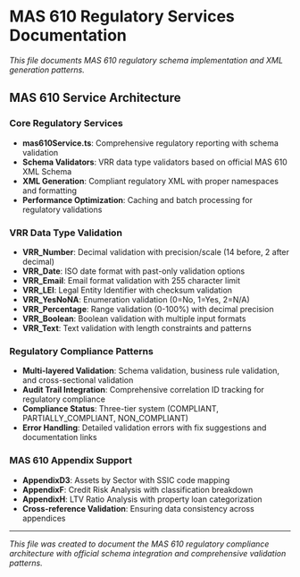 # MAS 610 Regulatory Services Documentation

*This file documents MAS 610 regulatory schema implementation and XML generation patterns.*

## MAS 610 Service Architecture

### Core Regulatory Services
- **mas610Service.ts**: Comprehensive regulatory reporting with schema validation
- **Schema Validators**: VRR data type validators based on official MAS 610 XML Schema
- **XML Generation**: Compliant regulatory XML with proper namespaces and formatting
- **Performance Optimization**: Caching and batch processing for regulatory validations

### VRR Data Type Validation
- **VRR_Number**: Decimal validation with precision/scale (14 before, 2 after decimal)
- **VRR_Date**: ISO date format with past-only validation options
- **VRR_Email**: Email format validation with 255 character limit
- **VRR_LEI**: Legal Entity Identifier with checksum validation
- **VRR_YesNoNA**: Enumeration validation (0=No, 1=Yes, 2=N/A)
- **VRR_Percentage**: Range validation (0-100%) with decimal precision
- **VRR_Boolean**: Boolean validation with multiple input formats
- **VRR_Text**: Text validation with length constraints and patterns

### Regulatory Compliance Patterns
- **Multi-layered Validation**: Schema validation, business rule validation, and cross-sectional validation
- **Audit Trail Integration**: Comprehensive correlation ID tracking for regulatory compliance
- **Compliance Status**: Three-tier system (COMPLIANT, PARTIALLY_COMPLIANT, NON_COMPLIANT)
- **Error Handling**: Detailed validation errors with fix suggestions and documentation links

### MAS 610 Appendix Support
- **AppendixD3**: Assets by Sector with SSIC code mapping
- **AppendixF**: Credit Risk Analysis with classification breakdown
- **AppendixH**: LTV Ratio Analysis with property loan categorization
- **Cross-reference Validation**: Ensuring data consistency across appendices

---

*This file was created to document the MAS 610 regulatory compliance architecture with official schema integration and comprehensive validation patterns.*